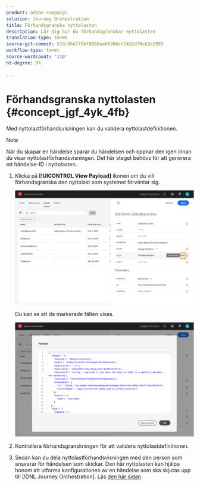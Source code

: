 ```yaml
---
product: adobe campaign
solution: Journey Orchestration
title: Förhandsgranska nyttolasten
description: Lär dig hur du förhandsgranskar nyttolasten
translation-type: tm+mt
source-git-commit: 57dc86d775bf8860aa09300cf2432d70c62a2993
workflow-type: tm+mt
source-wordcount: '110'
ht-degree: 8%

---
```




# Förhandsgranska nyttolasten {#concept_jgf_4yk_4fb}

Med nyttolastförhandsvisningen kan du validera nyttolastdefinitionen.

>[!NOTE]
>
>När du skapar en händelse sparar du händelsen och öppnar den igen innan du visar nyttolastförhandsvisningen. Det här steget behövs för att generera ett händelse-ID i nyttolasten.

1. Klicka på **[!UICONTROL View Payload]** ikonen om du vill förhandsgranska den nyttolast som systemet förväntar sig.

   ![](../assets/journey13.png)

   Du kan se att de markerade fälten visas.

   ![](../assets/journey14.png)

1. Kontrollera förhandsgranskningen för att validera nyttolastdefinitionen.

1. Sedan kan du dela nyttolastförhandsvisningen med den person som ansvarar för händelsen som skickar. Den här nyttolasten kan hjälpa honom att utforma konfigurationen av en händelse som ska skjutas upp till [!DNL Journey Orchestration]. Läs [den här sidan](../event/additional-steps-to-send-events-to-journey-orchestration.md).
